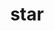 ---
layout: travel&places
title: star
emoji: star
permalink: ⭐.html
image: assets/img/3moji/star.png
---